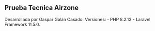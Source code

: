 ## Prueba Tecnica Airzone
Desarrollada por Gaspar Galán Casado.
Versiones:
	- PHP 8.2.12
	- Laravel Framework 11.5.0.